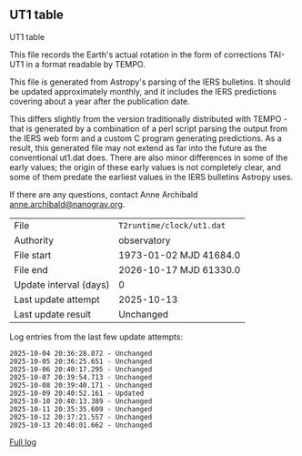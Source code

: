 
## UT1 table

UT1 table

This file records the Earth's actual rotation in the form of
corrections TAI-UT1 in a format readable by TEMPO.

This file is generated from Astropy's parsing of the IERS
bulletins. It should be updated approximately monthly, and it
includes the IERS predictions covering about a year after the
publication date.

This differs slightly from the version traditionally distributed
with TEMPO - that is generated by a combination of a perl script
parsing the output from the IERS web form and a custom C program
generating predictions. As a result, this generated file may not
extend as far into the future as the conventional ut1.dat does.
There are also minor differences in some of the early values; the
origin of these early values is not completely clear, and some of
them predate the earliest values in the IERS bulletins Astropy uses.

If there are any questions, contact Anne Archibald
<anne.archibald@nanograv.org>.

|     |     |
|:--- |:--- |
| File | `T2runtime/clock/ut1.dat` |
| Authority | observatory |
| File start | 1973-01-02 MJD 41684.0 |
| File end | 2026-10-17 MJD 61330.0 |
| Update interval (days) | 0 |
| Last update attempt | 2025-10-13 |
| Last update result | Unchanged |

Log entries from the last few update attempts:
```
2025-10-04 20:36:28.872 - Unchanged
2025-10-05 20:36:25.651 - Unchanged
2025-10-06 20:40:17.295 - Unchanged
2025-10-07 20:39:54.713 - Unchanged
2025-10-08 20:39:40.171 - Unchanged
2025-10-09 20:40:52.161 - Updated
2025-10-10 20:40:13.389 - Unchanged
2025-10-11 20:35:35.609 - Unchanged
2025-10-12 20:37:21.557 - Unchanged
2025-10-13 20:40:01.662 - Unchanged
```
[Full log](https://raw.githubusercontent.com/ipta/pulsar-clock-corrections/main/log/T2runtime/clock/ut1.dat.log)
